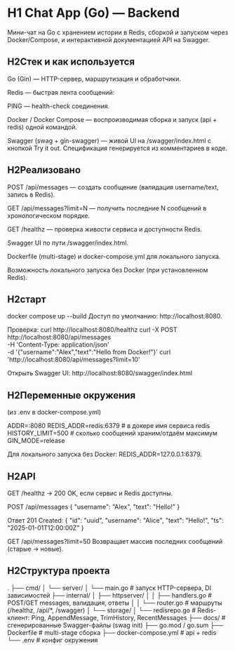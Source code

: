 # H1 Chat App (Go) — Backend
Мини-чат на Go с хранением истории в Redis, сборкой и запуском через Docker/Compose, и интерактивной документацией API на Swagger.

## H2**Стек и как используется**
Go (Gin) — HTTP-сервер, маршрутизация и обработчики.

Redis — быстрая лента сообщений:

PING — health-check соединения.

Docker / Docker Compose — воспроизводимая сборка и запуск (api + redis) одной командой.

Swagger (swag + gin-swagger) — живой UI на /swagger/index.html с кнопкой Try it out. Спецификация генерируется из комментариев в коде.

## H2**Реализовано**

POST /api/messages — создать сообщение (валидация username/text, запись в Redis).

GET /api/messages?limit=N — получить последние N сообщений в хронологическом порядке.

GET /healthz — проверка живости сервиса и доступности Redis.

Swagger UI по пути /swagger/index.html.

Dockerfile (multi-stage) и docker-compose.yml для локального запуска.

Возможность локального запуска без Docker (при установленном Redis).

## H2**старт**
docker compose up --build
Доступ по умолчанию: http://localhost:8080.

Проверка:
curl http://localhost:8080/healthz
curl -X POST http://localhost:8080/api/messages \
  -H 'Content-Type: application/json' \
  -d '{"username":"Alex","text":"Hello from Docker!"}'
curl 'http://localhost:8080/api/messages?limit=10'

Открыть Swagger UI:
http://localhost:8080/swagger/index.html

## H2**Переменные окружения**
(из .env в docker-compose.yml)

ADDR=:8080
REDIS_ADDR=redis:6379     # в докере имя сервиса redis
HISTORY_LIMIT=500         # сколько сообщений храним/отдаём максимум
GIN_MODE=release

Для локального запуска без Docker: REDIS_ADDR=127.0.0.1:6379.

## H2**API** 

GET /healthz → 200 OK, если сервис и Redis доступны.

POST /api/messages
{ "username": "Alex", "text": "Hello!" }

Ответ 201 Created:
{
  "id": "uuid",
  "username": "Alice",
  "text": "Hello!",
  "ts": "2025-01-01T12:00:00Z"
}

GET /api/messages?limit=50
Возвращает массив последних сообщений (старые → новые).

## H2**Структура проекта**
.
├── cmd/
│   └── server/
│       └── main.go           # запуск HTTP-сервера, DI зависимостей
├── internal/
│   ├── httpserver/
│   │   ├── handlers.go       # POST/GET messages, валидация, ответы
│   │   └── router.go         # маршруты (/healthz, /api/*, /swagger)
│   └── storage/
│       └── redisrepo.go      # Redis-клиент: Ping, AppendMessage, TrimHistory, RecentMessages
├── docs/                     # сгенерированные Swagger-файлы (swag init)
├── go.mod / go.sum
├── Dockerfile                # multi-stage сборка
├── docker-compose.yml        # api + redis
└── .env                      # конфиг окружения
